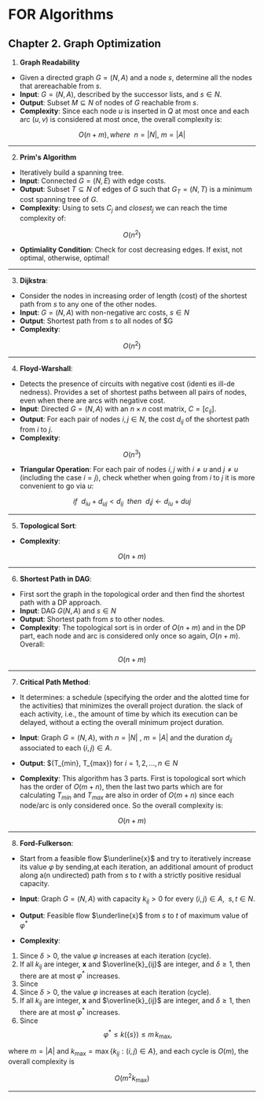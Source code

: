 # FOR Algorithms

## Chapter 2. Graph Optimization

1. **Graph Readability**

-   Given a directed graph $G = (N,A)$ and a node $s$, determine all the nodes that arereachable from $s$.
-   **Input**: $G = (N,A)$, described by the successor lists, and $s \in N$.
-   **Output**: Subset $M \subseteq N$ of nodes of $G$ reachable from $s$.
-   **Complexity**: Since each node $u$ is inserted in $Q$ at most once and each arc $(u,v)$ is considered at most once, the overall complexity is:

$$
O(n+m), where \ \ n = |N|, \ m = |A|
$$

---

2. **Prim's Algorithm**

-   Iteratively build a spanning tree.
-   **Input**: Connected $G=(N, E)$ with edge costs.
-   **Output**: Subset $T \subseteq N$ of edges of $G$ such that $G_T=(N,T)$ is a minimum cost spanning tree of $G$.
-   **Complexity**: Using to sets $C_j$ and $closest_j$ we can reach the time complexity of:

$$
O(n^2)
$$

-   **Optimiality Condition**: Check for cost decreasing edges. If exist, not optimal, otherwise, optimal!

---

3. **Dijkstra**:

-   Consider the nodes in increasing order of length (cost) of the shortest path from $s$
    to any one of the other nodes.
-   **Input**: $G = (N,A)$ with non-negative arc costs, $s \in N$
-   **Output**: Shortest path from $s$ to all nodes of $G
-   **Complexity**:

$$
O(n^2)
$$

---

4. **Floyd-Warshall**:

-   Detects the presence of circuits with negative cost (identi es ill-de nedness). Provides a set of shortest paths between all pairs of nodes, even when there are arcs with negative cost.
-   **Input**: Directed $G=(N,A)$ with an $n \times n$ cost matrix, $C=[c_{ij}]$.
-   **Output**: For each pair of nodes $i,j \in N$, the cost $d_{ij}$ of the shortest path from $i$ to $j$.
-   **Complexity**:
  
$$
O(n^3)
$$

-   **Triangular Operation**: For each pair of nodes $i, j$ with $i \neq u$ and $j \neq u$ (including the case $i=j$), check whether when going from $i$ to $j$ it is more convenient to go via $u$:

$$
if \ \ d_{iu} + d_{uj} \lt d_{ij} \ \ then \ \ d_ij \leftarrow d_{iu} + d{uj}
$$

---

5.  **Topological Sort**:

-   **Complexity**:

$$
O(n+m)
$$

---

6. **Shortest Path in DAG**:

-   First sort the graph in the topological order and then find the shortest path with a DP approach.
-   **Input**: DAG $G(N,A)$ and $s \in N$
-   **Output**: Shortest path from $s$ to other nodes.
-   **Complexity**: The topological sort is in order of $O(n+m)$ and in the DP part, each node and arc is considered only once so again, $O(n+m)$. Overall:

$$
O(n+m)
$$

---

7. **Critical Path Method**:

-   It determines: a schedule (specifying the order and the alotted time for the activities) that minimizes the overall project duration. the slack of each activity, i.e., the amount of time by which its execution can be delayed, without a ecting the overall minimum project duration.

-   **Input**: Graph $G = (N,A)$, with $n = |N|$ , $m = |A|$ and the duration $d_{ij}$
    associated to each $(i,j) \in A$.
-   **Output**: $(T_{min}, T_{max}) for $i = 1, 2, ..., n \in N$
-   **Complexity**: This algorithm has 3 parts. First is topological sort which has the order of $O(m+n)$, then the last two parts which are for calculating $T_{min}$ and $T_{max}$ are also in order of $O(m+n)$ since each node/arc is only considered once. So the overall complexity is:

$$
O(n+m)
$$

---

8. **Ford-Fulkerson**:

-   Start from a feasible flow $\underline{x}$ and try to iteratively increase its value $\varphi$ by sending,at each iteration, an additional amount of product along a(n undirected) path from $s$ to $t$ with a strictly positive residual capacity.
-   **Input**: Graph $G=(N,A)$ with capacity $k_{ij} \gt 0$ for every $(i,j) \in A, \ \ s,t \in N$.
-   **Output**: Feasible flow $\underline{x}$ from $s$ to $t$ of maximum value of $\varphi^*$

-   **Complexity**:

1. Since $\delta > 0$, the value $\varphi$ increases at each iteration (cycle).
2. If all $k_{ij}$ are integer, $\mathbf{x}$ and $\overline{k}_{ij}$ are integer, and $\delta \geq 1$, then there are at most $\varphi^*$ increases.
3. Since
4. Since $\delta > 0$, the value $\varphi$ increases at each iteration (cycle).
5. If all $k_{ij}$ are integer, $\mathbf{x}$ and $\overline{k}_{ij}$ are integer, and $\delta \geq 1$, then there are at most $\varphi^*$ increases.
6. Since
    $$
    \varphi^* \leq k(\{s\}) \leq m \, k_{\text{max}},
    $$

where $m = |A|$ and $k_{\text{max}} = \max\{k_{ij} : (i,j) \in A\}$, and each cycle is $O(m)$, the overall complexity is

$$
O(m^2 k_{\text{max}})
$$

---
